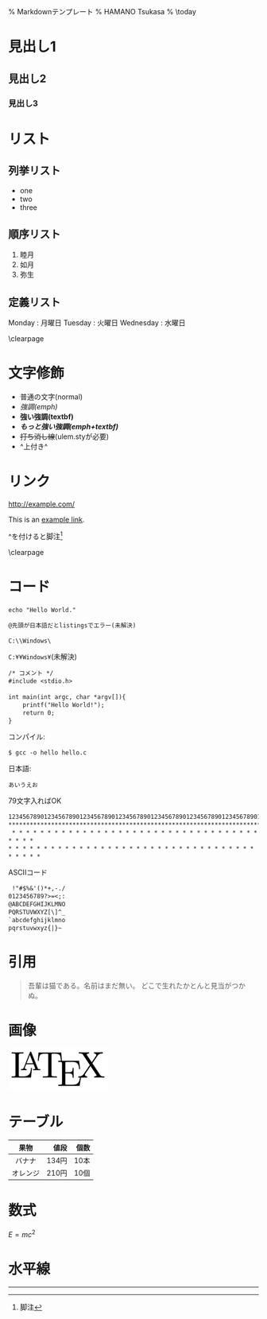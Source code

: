 % Markdownテンプレート
% HAMANO Tsukasa
% \today

# 見出し1
## 見出し2
### 見出し3

# リスト
## 列挙リスト
 * one
 * two
 * three

## 順序リスト
 1. 睦月
 2. 如月
 3. 弥生

## 定義リスト

Monday
:   月曜日
Tuesday
:   火曜日
Wednesday
:   水曜日

\clearpage

# 文字修飾
 - 普通の文字(normal)
 - *強調(emph)*
 - **強い強調(textbf)**
 - ***もっと強い強調(emph+textbf)***
 - ~~打ち消し線~~(ulem.styが必要)
 - ^上付き^

# リンク

<http://example.com/>

This is an [example link](http://example.com/).

^を付けると脚注[^1]

[^1]: 脚注

\clearpage

# コード

`echo "Hello World."`

`@先頭が日本語だとlistingsでエラー(未解決)`

`C:\\Windows\`

`C:¥¥Windows¥`(未解決)

~~~ {caption="hello.c"}
/* コメント */
#include <stdio.h>

int main(int argc, char *argv[]){
    printf("Hello World!");
    return 0;
}
~~~

コンパイル:

    $ gcc -o hello hello.c

日本語:

    あいうえお

79文字入ればOK

~~~
1234567890123456789012345678901234567890123456789012345678901234567890123456789
*******************************************************************************
 * * * * * * * * * * * * * * * * * * * * * * * * * * * * * * * * * * * * * * * 
* * * * * * * * * * * * * * * * * * * * * * * * * * * * * * * * * * * * * * * *
~~~

ASCIIコード

~~~
 !"#$%&'()*+,-./
0123456789?>=<;:
@ABCDEFGHIJKLMNO
PQRSTUVWXYZ[\]^_
`abcdefghijklmno
pqrstuvwxyz{|}~
~~~

# 引用

> 吾輩は猫である。名前はまだ無い。
> どこで生れたかとんと見当がつかぬ。

# 画像
![代替テキスト](latex.png)

# テーブル

| 果物    | 値段 | 個数 |
|:-------:|-----:|-----:|
|バナナ|134円|10本|
|オレンジ|210円|10個|

# 数式
$E=mc^2$

# 水平線

- - -
